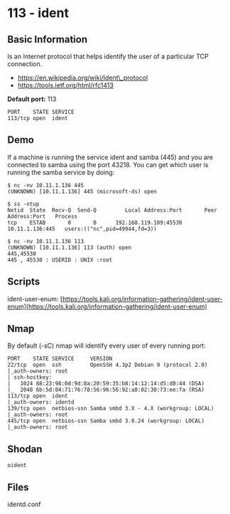 # 113 - ident

## Basic Information

Is an Internet protocol that helps identify the user of a particular TCP connection.

* https://en.wikipedia.org/wiki/Ident\_protocol
* https://tools.ietf.org/html/rfc1413

**Default port:** 113

```text
PORT    STATE SERVICE
113/tcp open  ident
```

## Demo

If a machine is running the service ident and samba \(445\) and you are connected to samba using the port 43218. You can get which user is running the samba service by doing:

```text
$ nc -nv 10.11.1.136 445
(UNKNOWN) [10.11.1.136] 445 (microsoft-ds) open

$ ss -ntup
Netid  State  Recv-Q  Send-Q         Local Address:Port       Peer Address:Port   Process     
tcp    ESTAB       0       0      192.168.119.189:45530         10.11.1.136:445   users:(("nc",pid=49944,fd=3))

$ nc -nv 10.11.1.136 113
(UNKNOWN) [10.11.1.136] 113 (auth) open
445,45530
445 , 45530 : USERID : UNIX :root
```

## Scripts

ident-user-enum: [https://tools.kali.org/information-gathering/ident-user-enum](https://tools.kali.org/information-gathering/ident-user-enum)

## Nmap

By default \(-sC\) nmap will identify every user of every running port:

```text
PORT    STATE SERVICE     VERSION
22/tcp  open  ssh         OpenSSH 4.3p2 Debian 9 (protocol 2.0)
|_auth-owners: root
| ssh-hostkey: 
|   1024 88:23:98:0d:9d:8a:20:59:35:b8:14:12:14:d5:d0:44 (DSA)
|_  2048 6b:5d:04:71:76:78:56:96:56:92:a8:02:30:73:ee:fa (RSA)
113/tcp open  ident
|_auth-owners: identd
139/tcp open  netbios-ssn Samba smbd 3.X - 4.X (workgroup: LOCAL)
|_auth-owners: root
445/tcp open  netbios-ssn Samba smbd 3.0.24 (workgroup: LOCAL)
|_auth-owners: root
```

## Shodan

`oident`

## Files

identd.conf


